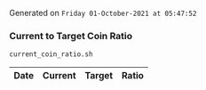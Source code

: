 Generated on `Friday 01-October-2021 at 05:47:52`

### Current to Target Coin Ratio
`current_coin_ratio.sh`

Date|Current|Target|Ratio
---|---|---|---

